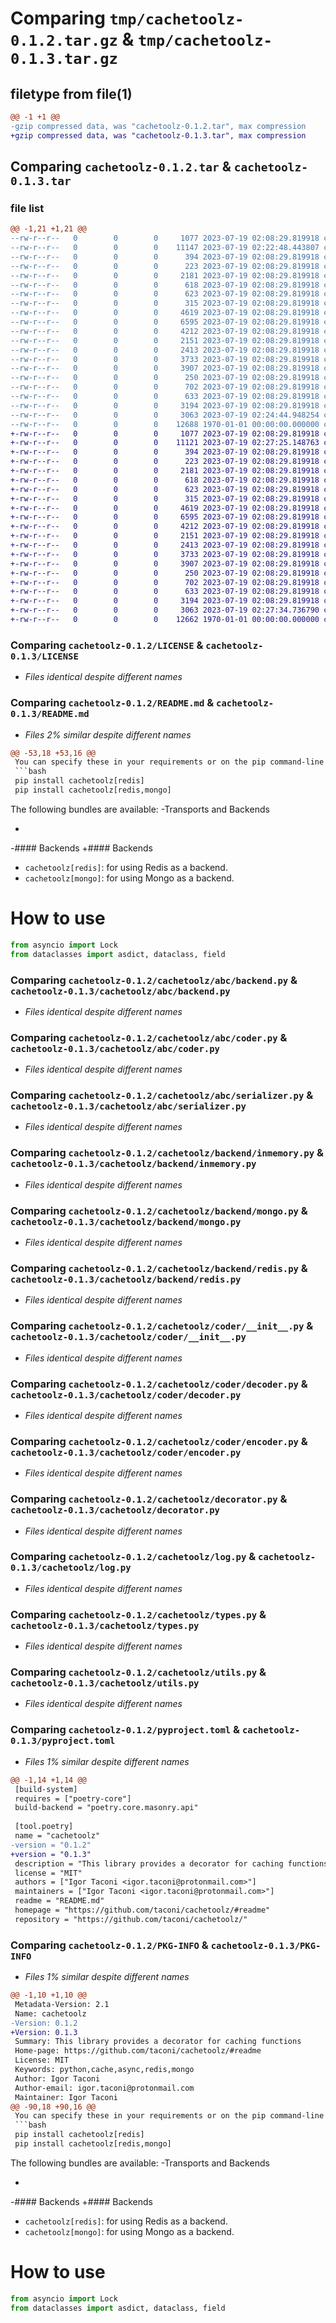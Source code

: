 # Comparing `tmp/cachetoolz-0.1.2.tar.gz` & `tmp/cachetoolz-0.1.3.tar.gz`

## filetype from file(1)

```diff
@@ -1 +1 @@
-gzip compressed data, was "cachetoolz-0.1.2.tar", max compression
+gzip compressed data, was "cachetoolz-0.1.3.tar", max compression
```

## Comparing `cachetoolz-0.1.2.tar` & `cachetoolz-0.1.3.tar`

### file list

```diff
@@ -1,21 +1,21 @@
--rw-r--r--   0        0        0     1077 2023-07-19 02:08:29.819918 cachetoolz-0.1.2/LICENSE
--rw-r--r--   0        0        0    11147 2023-07-19 02:22:48.443807 cachetoolz-0.1.2/README.md
--rw-r--r--   0        0        0      394 2023-07-19 02:08:29.819918 cachetoolz-0.1.2/cachetoolz/__init__.py
--rw-r--r--   0        0        0      223 2023-07-19 02:08:29.819918 cachetoolz-0.1.2/cachetoolz/abc/__init__.py
--rw-r--r--   0        0        0     2181 2023-07-19 02:08:29.819918 cachetoolz-0.1.2/cachetoolz/abc/backend.py
--rw-r--r--   0        0        0      618 2023-07-19 02:08:29.819918 cachetoolz-0.1.2/cachetoolz/abc/coder.py
--rw-r--r--   0        0        0      623 2023-07-19 02:08:29.819918 cachetoolz-0.1.2/cachetoolz/abc/serializer.py
--rw-r--r--   0        0        0      315 2023-07-19 02:08:29.819918 cachetoolz-0.1.2/cachetoolz/backend/__init__.py
--rw-r--r--   0        0        0     4619 2023-07-19 02:08:29.819918 cachetoolz-0.1.2/cachetoolz/backend/inmemory.py
--rw-r--r--   0        0        0     6595 2023-07-19 02:08:29.819918 cachetoolz-0.1.2/cachetoolz/backend/mongo.py
--rw-r--r--   0        0        0     4212 2023-07-19 02:08:29.819918 cachetoolz-0.1.2/cachetoolz/backend/redis.py
--rw-r--r--   0        0        0     2151 2023-07-19 02:08:29.819918 cachetoolz-0.1.2/cachetoolz/coder/__init__.py
--rw-r--r--   0        0        0     2413 2023-07-19 02:08:29.819918 cachetoolz-0.1.2/cachetoolz/coder/decoder.py
--rw-r--r--   0        0        0     3733 2023-07-19 02:08:29.819918 cachetoolz-0.1.2/cachetoolz/coder/encoder.py
--rw-r--r--   0        0        0     3907 2023-07-19 02:08:29.819918 cachetoolz-0.1.2/cachetoolz/decorator.py
--rw-r--r--   0        0        0      250 2023-07-19 02:08:29.819918 cachetoolz-0.1.2/cachetoolz/exceptions.py
--rw-r--r--   0        0        0      702 2023-07-19 02:08:29.819918 cachetoolz-0.1.2/cachetoolz/log.py
--rw-r--r--   0        0        0      633 2023-07-19 02:08:29.819918 cachetoolz-0.1.2/cachetoolz/types.py
--rw-r--r--   0        0        0     3194 2023-07-19 02:08:29.819918 cachetoolz-0.1.2/cachetoolz/utils.py
--rw-r--r--   0        0        0     3063 2023-07-19 02:24:44.948254 cachetoolz-0.1.2/pyproject.toml
--rw-r--r--   0        0        0    12688 1970-01-01 00:00:00.000000 cachetoolz-0.1.2/PKG-INFO
+-rw-r--r--   0        0        0     1077 2023-07-19 02:08:29.819918 cachetoolz-0.1.3/LICENSE
+-rw-r--r--   0        0        0    11121 2023-07-19 02:27:25.148763 cachetoolz-0.1.3/README.md
+-rw-r--r--   0        0        0      394 2023-07-19 02:08:29.819918 cachetoolz-0.1.3/cachetoolz/__init__.py
+-rw-r--r--   0        0        0      223 2023-07-19 02:08:29.819918 cachetoolz-0.1.3/cachetoolz/abc/__init__.py
+-rw-r--r--   0        0        0     2181 2023-07-19 02:08:29.819918 cachetoolz-0.1.3/cachetoolz/abc/backend.py
+-rw-r--r--   0        0        0      618 2023-07-19 02:08:29.819918 cachetoolz-0.1.3/cachetoolz/abc/coder.py
+-rw-r--r--   0        0        0      623 2023-07-19 02:08:29.819918 cachetoolz-0.1.3/cachetoolz/abc/serializer.py
+-rw-r--r--   0        0        0      315 2023-07-19 02:08:29.819918 cachetoolz-0.1.3/cachetoolz/backend/__init__.py
+-rw-r--r--   0        0        0     4619 2023-07-19 02:08:29.819918 cachetoolz-0.1.3/cachetoolz/backend/inmemory.py
+-rw-r--r--   0        0        0     6595 2023-07-19 02:08:29.819918 cachetoolz-0.1.3/cachetoolz/backend/mongo.py
+-rw-r--r--   0        0        0     4212 2023-07-19 02:08:29.819918 cachetoolz-0.1.3/cachetoolz/backend/redis.py
+-rw-r--r--   0        0        0     2151 2023-07-19 02:08:29.819918 cachetoolz-0.1.3/cachetoolz/coder/__init__.py
+-rw-r--r--   0        0        0     2413 2023-07-19 02:08:29.819918 cachetoolz-0.1.3/cachetoolz/coder/decoder.py
+-rw-r--r--   0        0        0     3733 2023-07-19 02:08:29.819918 cachetoolz-0.1.3/cachetoolz/coder/encoder.py
+-rw-r--r--   0        0        0     3907 2023-07-19 02:08:29.819918 cachetoolz-0.1.3/cachetoolz/decorator.py
+-rw-r--r--   0        0        0      250 2023-07-19 02:08:29.819918 cachetoolz-0.1.3/cachetoolz/exceptions.py
+-rw-r--r--   0        0        0      702 2023-07-19 02:08:29.819918 cachetoolz-0.1.3/cachetoolz/log.py
+-rw-r--r--   0        0        0      633 2023-07-19 02:08:29.819918 cachetoolz-0.1.3/cachetoolz/types.py
+-rw-r--r--   0        0        0     3194 2023-07-19 02:08:29.819918 cachetoolz-0.1.3/cachetoolz/utils.py
+-rw-r--r--   0        0        0     3063 2023-07-19 02:27:34.736790 cachetoolz-0.1.3/pyproject.toml
+-rw-r--r--   0        0        0    12662 1970-01-01 00:00:00.000000 cachetoolz-0.1.3/PKG-INFO
```

### Comparing `cachetoolz-0.1.2/LICENSE` & `cachetoolz-0.1.3/LICENSE`

 * *Files identical despite different names*

### Comparing `cachetoolz-0.1.2/README.md` & `cachetoolz-0.1.3/README.md`

 * *Files 2% similar despite different names*

```diff
@@ -53,18 +53,16 @@
 You can specify these in your requirements or on the pip command-line by using brackets. Multiple bundles can be specified by separating them by commas.
 ```bash
 pip install cachetoolz[redis]
 pip install cachetoolz[redis,mongo]
 ```
 
 The following bundles are available:
-Transports and Backends
 
-
-#### Backends 
+#### Backends
 * `cachetoolz[redis]`: for using Redis as a backend.
 * `cachetoolz[mongo]`: for using Mongo as a backend.
 
 # How to use
 ```python
 from asyncio import Lock
 from dataclasses import asdict, dataclass, field
```

### Comparing `cachetoolz-0.1.2/cachetoolz/abc/backend.py` & `cachetoolz-0.1.3/cachetoolz/abc/backend.py`

 * *Files identical despite different names*

### Comparing `cachetoolz-0.1.2/cachetoolz/abc/coder.py` & `cachetoolz-0.1.3/cachetoolz/abc/coder.py`

 * *Files identical despite different names*

### Comparing `cachetoolz-0.1.2/cachetoolz/abc/serializer.py` & `cachetoolz-0.1.3/cachetoolz/abc/serializer.py`

 * *Files identical despite different names*

### Comparing `cachetoolz-0.1.2/cachetoolz/backend/inmemory.py` & `cachetoolz-0.1.3/cachetoolz/backend/inmemory.py`

 * *Files identical despite different names*

### Comparing `cachetoolz-0.1.2/cachetoolz/backend/mongo.py` & `cachetoolz-0.1.3/cachetoolz/backend/mongo.py`

 * *Files identical despite different names*

### Comparing `cachetoolz-0.1.2/cachetoolz/backend/redis.py` & `cachetoolz-0.1.3/cachetoolz/backend/redis.py`

 * *Files identical despite different names*

### Comparing `cachetoolz-0.1.2/cachetoolz/coder/__init__.py` & `cachetoolz-0.1.3/cachetoolz/coder/__init__.py`

 * *Files identical despite different names*

### Comparing `cachetoolz-0.1.2/cachetoolz/coder/decoder.py` & `cachetoolz-0.1.3/cachetoolz/coder/decoder.py`

 * *Files identical despite different names*

### Comparing `cachetoolz-0.1.2/cachetoolz/coder/encoder.py` & `cachetoolz-0.1.3/cachetoolz/coder/encoder.py`

 * *Files identical despite different names*

### Comparing `cachetoolz-0.1.2/cachetoolz/decorator.py` & `cachetoolz-0.1.3/cachetoolz/decorator.py`

 * *Files identical despite different names*

### Comparing `cachetoolz-0.1.2/cachetoolz/log.py` & `cachetoolz-0.1.3/cachetoolz/log.py`

 * *Files identical despite different names*

### Comparing `cachetoolz-0.1.2/cachetoolz/types.py` & `cachetoolz-0.1.3/cachetoolz/types.py`

 * *Files identical despite different names*

### Comparing `cachetoolz-0.1.2/cachetoolz/utils.py` & `cachetoolz-0.1.3/cachetoolz/utils.py`

 * *Files identical despite different names*

### Comparing `cachetoolz-0.1.2/pyproject.toml` & `cachetoolz-0.1.3/pyproject.toml`

 * *Files 1% similar despite different names*

```diff
@@ -1,14 +1,14 @@
 [build-system]
 requires = ["poetry-core"]
 build-backend = "poetry.core.masonry.api"
 
 [tool.poetry]
 name = "cachetoolz"
-version = "0.1.2"
+version = "0.1.3"
 description = "This library provides a decorator for caching functions"
 license = "MIT"
 authors = ["Igor Taconi <igor.taconi@protonmail.com>"]
 maintainers = ["Igor Taconi <igor.taconi@protonmail.com>"]
 readme = "README.md"
 homepage = "https://github.com/taconi/cachetoolz/#readme"
 repository = "https://github.com/taconi/cachetoolz/"
```

### Comparing `cachetoolz-0.1.2/PKG-INFO` & `cachetoolz-0.1.3/PKG-INFO`

 * *Files 1% similar despite different names*

```diff
@@ -1,10 +1,10 @@
 Metadata-Version: 2.1
 Name: cachetoolz
-Version: 0.1.2
+Version: 0.1.3
 Summary: This library provides a decorator for caching functions
 Home-page: https://github.com/taconi/cachetoolz/#readme
 License: MIT
 Keywords: python,cache,async,redis,mongo
 Author: Igor Taconi
 Author-email: igor.taconi@protonmail.com
 Maintainer: Igor Taconi
@@ -90,18 +90,16 @@
 You can specify these in your requirements or on the pip command-line by using brackets. Multiple bundles can be specified by separating them by commas.
 ```bash
 pip install cachetoolz[redis]
 pip install cachetoolz[redis,mongo]
 ```
 
 The following bundles are available:
-Transports and Backends
 
-
-#### Backends 
+#### Backends
 * `cachetoolz[redis]`: for using Redis as a backend.
 * `cachetoolz[mongo]`: for using Mongo as a backend.
 
 # How to use
 ```python
 from asyncio import Lock
 from dataclasses import asdict, dataclass, field
```

